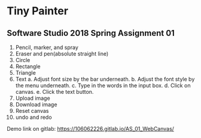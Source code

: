 # Tiny Painter

## Software Studio 2018 Spring Assignment 01

1. Pencil, marker, and spray
2. Eraser and pen(absolute straight line)
3. Circle
4. Rectangle
5. Triangle
6. Text
   a. Adjust font size by the bar underneath.
   b. Adjust the font style by the menu underneath.
   c. Type in the words in the input box.
   d. Click on canvas.
   e. Click the text button.
7. Upload image
8. Download image
9. Reset canvas
10. undo and redo

Demo link on gitlab: https://106062226.gitlab.io/AS_01_WebCanvas/
